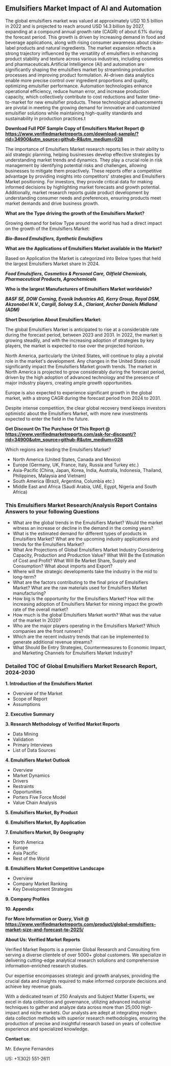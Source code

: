 <h2>Emulsifiers Market Impact of AI and Automation</h2>The global emulsifiers market was valued at approximately USD 10.5 billion in 2022 and is projected to reach around USD 14.3 billion by 2027, expanding at a compound annual growth rate (CAGR) of about 6.1% during the forecast period. This growth is driven by increasing demand in food and beverage applications, along with rising consumer awareness about clean-label products and natural ingredients. The market expansion reflects a strong trajectory influenced by the versatility of emulsifiers in enhancing product stability and texture across various industries, including cosmetics and pharmaceuticals.Artificial Intelligence (AI) and automation are significantly shaping the emulsifiers market by streamlining production processes and improving product formulation. AI-driven data analytics enable more precise control over ingredient proportions and quality, optimizing emulsifier performance. Automation technologies enhance operational efficiency, reduce human error, and increase production capacity, which collectively contribute to cost reductions and faster time-to-market for new emulsifier products. These technological advancements are pivotal in meeting the growing demand for innovative and customized emulsifier solutions while maintaining high-quality standards and sustainability in production practices.t</p><p id="" class=""><strong>Download Full PDF Sample Copy of Emulsifiers Market Report @ <a href="https://www.verifiedmarketreports.com/download-sample/?rid=34900&utm_source=github-R&utm_medium=028" target="_blank">https://www.verifiedmarketreports.com/download-sample/?rid=34900&utm_source=github-R&utm_medium=028</a></strong></p><p>The importance of&nbsp;Emulsifiers Market research reports lies in their ability to aid strategic planning, helping businesses develop effective strategies by understanding market trends and dynamics. They play a crucial role in risk management by identifying potential risks and challenges, allowing businesses to mitigate them proactively. These reports offer a competitive advantage by providing insights into competitors' strategies and Emulsifiers Market positioning. For investors, they provide critical data for making informed decisions by highlighting market forecasts and growth potential. Additionally, market research reports guide product development by understanding consumer needs and preferences, ensuring products meet market demands and drive business growth.</p><p><strong>What are the&nbsp;Type driving the growth of the Emulsifiers Market?</strong></p><p id="" class="">Growing demand for below Type around the world has had a direct impact on the growth of the Emulsifiers Market:</p><em><strong>Bio-Based Emulsifiers, Synthetic Emulsifiers</strong></em></p><strong>What are the&nbsp;Applications&nbsp;of Emulsifiers Market available in the Market?</strong></p><p id="" class="">Based on Application the Market is categorized into Below types that held the largest Emulsifiers Market share In 2024.</p><em><strong>Food Emulsifiers, Cosmetics & Personal Care, Oilfield Chemicals, Pharmaceutical Products, Agrochemicals</strong></em></p><strong>Who is the largest Manufacturers of Emulsifiers Market worldwide?</strong></p><p><em><strong>BASF SE, DOW Corning, Evonik Industries AG, Kerry Group, Royal DSM, Akzonobel N.V., Cargill, Solvay S.A., Clariant, Archer Daniels Midland (ADM)</strong></em></p><p id="" class=""><strong>Short Description About Emulsifiers Market:</strong></p><p>The global Emulsifiers Market is anticipated to rise at a considerable rate during the forecast period, between 2023 and 2031. In 2022, the market is growing steadily, and with the increasing adoption of strategies by key players, the market is expected to rise over the projected horizon.</p><p>North America, particularly the United States, will continue to play a pivotal role in the market's development. Any changes in the United States could significantly impact the Emulsifiers Market growth trends. The market in North America is projected to grow considerably during the forecast period, driven by the high adoption of advanced technology and the presence of major industry players, creating ample growth opportunities.</p><p>Europe is also expected to experience significant growth in the global market, with a strong CAGR during the forecast period from 2024 to 2031.</p><p>Despite intense competition, the clear global recovery trend keeps investors optimistic about the Emulsifiers Market, with more new investments expected to enter the field in the future.</p><p id="" class=""><strong>Get Discount On The Purchase Of This Report @ <a href="https://www.verifiedmarketreports.com/ask-for-discount/?rid=34900&utm_source=github-R&utm_medium=028" target="_blank">https://www.verifiedmarketreports.com/ask-for-discount/?rid=34900&utm_source=github-R&utm_medium=028</a></strong></p>Which regions are leading the Emulsifiers Market?</p><ul><li>North America (United States, Canada and Mexico)</li><li>Europe (Germany, UK, France, Italy, Russia and Turkey etc.)</li><li>Asia-Pacific (China, Japan, Korea, India, Australia, Indonesia, Thailand, Philippines, Malaysia and Vietnam)</li><li>South America (Brazil, Argentina, Columbia etc.)</li><li>Middle East and Africa (Saudi Arabia, UAE, Egypt, Nigeria and South Africa)</li></ul><h3 id="" class="">This Emulsifiers Market Research/Analysis Report Contains Answers to your following Questions</h3><ul><li>What are the global trends in the Emulsifiers Market? Would the market witness an increase or decline in the demand in the coming years?</li><li>What is the estimated demand for different types of products in Emulsifiers Market? What are the upcoming industry applications and trends for the Emulsifiers Market?</li><li>What Are Projections of Global Emulsifiers Market Industry Considering Capacity, Production and Production Value? What Will Be the Estimation of Cost and Profit? What Will Be Market Share, Supply and Consumption? What about imports and Export?</li><li>Where will the strategic developments take the industry in the mid to long-term?</li><li>What are the factors contributing to the final price of Emulsifiers Market? What are the raw materials used for Emulsifiers Market manufacturing?</li><li>How big is the opportunity for the Emulsifiers Market? How will the increasing adoption of Emulsifiers Market for mining impact the growth rate of the overall market?</li><li>How much is the global Emulsifiers Market worth? What was the value of the market In 2020?</li><li>Who are the major players operating in the Emulsifiers Market? Which companies are the front runners?</li><li>Which are the recent industry trends that can be implemented to generate additional revenue streams?</li><li>What Should Be Entry Strategies, Countermeasures to Economic Impact, and Marketing Channels for Emulsifiers Market Industry?</li></ul><h3 id="" class="">Detailed TOC of Global Emulsifiers Market Research Report, 2024-2030</h3><p id="" class=""><strong>1. Introduction of the Emulsifiers Market</strong></p><ul><li>Overview of the Market</li><li>Scope of Report</li><li>Assumptions</li></ul><p id="" class=""><strong>2. Executive Summary</strong></p><p id="" class=""><strong>3. Research Methodology of Verified Market Reports</strong></p><ul><li>Data Mining</li><li>Validation</li><li>Primary Interviews</li><li>List of Data Sources</li></ul><p id="" class=""><strong>4. Emulsifiers Market Outlook</strong></p><ul><li>Overview</li><li>Market Dynamics</li><li>Drivers</li><li>Restraints</li><li>Opportunities</li><li>Porters Five Force Model</li><li>Value Chain Analysis</li></ul><p id="" class=""><strong>5. Emulsifiers Market, By Product</strong></p><p id="" class=""><strong>6. Emulsifiers Market, By Application</strong></p><p id="" class=""><strong>7. Emulsifiers Market, By Geography</strong></p><ul><li>North America</li><li>Europe</li><li>Asia Pacific</li><li>Rest of the World</li></ul><p id="" class=""><strong>8. Emulsifiers Market Competitive Landscape</strong></p><ul><li>Overview</li><li>Company Market Ranking</li><li>Key Development Strategies</li></ul><p id="" class=""><strong>9. Company Profiles</strong></p><p id="" class=""><strong>10. Appendix</strong></p><p id="" class=""><strong>For More Information or Query, Visit @ <a href="https://www.verifiedmarketreports.com/product/global-emulsifiers-market-size-and-forecast-to-2025/" target="_blank">https://www.verifiedmarketreports.com/product/global-emulsifiers-market-size-and-forecast-to-2025/</a></strong></p><p id="" class=""><strong>About Us: Verified Market Reports</strong></p><p id="" class="">Verified Market Reports is a premier Global Research and Consulting firm serving a diverse clientele of over 5000+ global customers. We specialize in delivering cutting-edge analytical research solutions and comprehensive information-enriched research studies.</p><p id="" class="">Our expertise encompasses strategic and growth analyses, providing the crucial data and insights required to make informed corporate decisions and achieve key revenue goals.</p><p id="" class="">With a dedicated team of 250 Analysts and Subject Matter Experts, we excel in data collection and governance, utilizing advanced industrial techniques to gather and analyze data across more than 25,000 high-impact and niche markets. Our analysts are adept at integrating modern data collection methods with superior research methodologies, ensuring the production of precise and insightful research based on years of collective experience and specialized knowledge.</p><p id="" class=""><strong>Contact us:</strong></p><p id="" class="">Mr. Edwyne Fernandes</p><p id="" class="">US: +1(302) 551-2611</p>